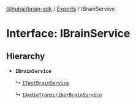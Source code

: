 [@hubai/brain-sdk](../README.md) / [Exports](../modules.md) / IBrainService

# Interface: IBrainService

## Hierarchy

- **`IBrainService`**

  ↳ [`ITextBrainService`](ITextBrainService.md)

  ↳ [`IAudioTranscriberBrainService`](IAudioTranscriberBrainService.md)
